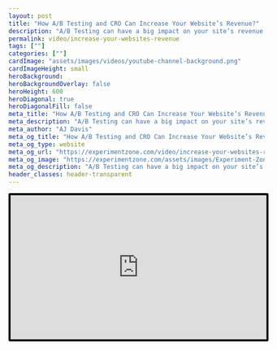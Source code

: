 ```yaml
---
layout: post
title: "How A/B Testing and CRO Can Increase Your Website’s Revenue?"
description: "A/B Testing can have a big impact on your site’s revenue. This video will tell you how."
permalink: video/increase-your-websites-revenue
tags: [""]
categories: [""]
cardImage: "assets/images/videos/youtube-channel-background.png"
cardImageHeight: small
heroBackground:
heroBackgroundOverlay: false
heroHeight: 600
heroDiagonal: true
heroDiagonalFill: false
meta_title: "How A/B Testing and CRO Can Increase Your Website’s Revenue?"
meta_description: "A/B Testing can have a big impact on your site’s revenue. This video will tell you how."
meta_author: "AJ Davis"
meta_og_title: "How A/B Testing and CRO Can Increase Your Website’s Revenue?"
meta_og_type: website
meta_og_url: "https://experimentzone.com/video/increase-your-websites-revenue"
meta_og_image: "https://experimentzone.com/assets/images/Experiment-Zone-logo-color.png"
meta_og_description: "A/B Testing can have a big impact on your site’s revenue. This video will tell you how."
header_classes: header-transparent
---
```


<style>
    .video {
        border: 4px solid black;
        border-radius: 3px;
    }
    .work-summary {
        border: 0px solid black;
    }
    .iframe-container{
        position: relative;
        width: 100%;
        padding-bottom: 56.25%; 
        height: 0;
    }
    .iframe-container iframe{
        position: absolute;
        top:0;
        left: 0;
        width: 100%;
        height: 100%;
    }
</style>

<div class="mt-0 mt-md-n20 work work-summary justify-content-center iframe-container">
    <iframe class="video" src="https://www.youtube.com/embed/z6fp3Y39jDk" title="YouTube video player" frameborder="0" allow="accelerometer; autoplay; clipboard-write; encrypted-media; gyroscope; picture-in-picture" allowfullscreen></iframe>
</div>
